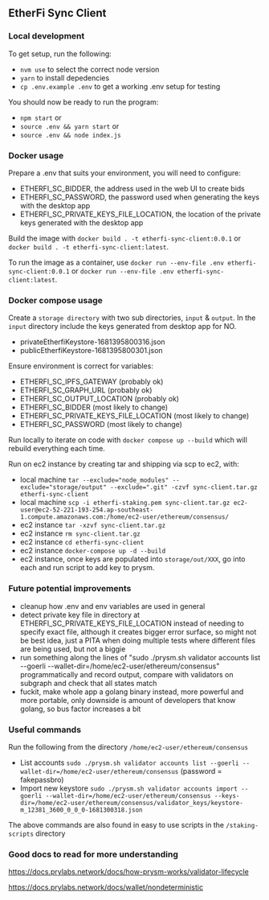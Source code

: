 ## EtherFi Sync Client

### Local development

To get setup, run the following:
- `nvm use` to select the correct node version
- `yarn` to install depedencies
- `cp .env.example .env` to get a working .env setup for testing

You should now be ready to run the program:
- `npm start` or
- `source .env && yarn start` or
- `source .env && node index.js`


### Docker usage

Prepare a .env that suits your environment, you will need to configure:
- ETHERFI_SC_BIDDER, the address used in the web UI to create bids
- ETHERFI_SC_PASSWORD, the password used when generating the keys with the desktop app
- ETHERFI_SC_PRIVATE_KEYS_FILE_LOCATION, the location of the private keys generated with the desktop app

Build the image with `docker build . -t etherfi-sync-client:0.0.1` or `docker build . -t etherfi-sync-client:latest`.

To run the image as a container, use `docker run --env-file .env etherfi-sync-client:0.0.1` or `docker run --env-file .env etherfi-sync-client:latest`.


### Docker compose usage

Create a `storage directory` with two sub directories, `input` & `output`.
In the `input` directory include the keys generated from desktop app for NO.
- privateEtherfiKeystore-1681395800316.json
- publicEtherfiKeystore-1681395800301.json

Ensure environment is correct for variables:
- ETHERFI_SC_IPFS_GATEWAY (probably ok)
- ETHERFI_SC_GRAPH_URL (probably ok)
- ETHERFI_SC_OUTPUT_LOCATION (probably ok)
- ETHERFI_SC_BIDDER (most likely to change)
- ETHERFI_SC_PRIVATE_KEYS_FILE_LOCATION (most likely to change)
- ETHERFI_SC_PASSWORD (most likely to change)

Run locally to iterate on code with `docker compose up --build` which will rebuild everything each time.

Run on ec2 instance by creating tar and shipping via scp to ec2, with:
- local machine `tar --exclude="node_modules" --exclude="storage/output" --exclude=".git" -czvf sync-client.tar.gz etherfi-sync-client`
- local machine `scp -i etherfi-staking.pem sync-client.tar.gz ec2-user@ec2-52-221-193-254.ap-southeast-1.compute.amazonaws.com:/home/ec2-user/ethereum/consensus/`
- ec2 instance `tar -xzvf sync-client.tar.gz`
- ec2 instance `rm sync-client.tar.gz`
- ec2 instance `cd etherfi-sync-client`
- ec2 instance `docker-compose up -d --build`
- ec2 instance, once keys are populated into `storage/out/XXX`, go into each and run script to add key to prysm.

### Future potential improvements

- cleanup how .env and env variables are used in general
- detect private key file in directory at ETHERFI_SC_PRIVATE_KEYS_FILE_LOCATION instead of needing to specify exact file, although it creates bigger error surface, so might not be best idea, just a PITA when doing multiple tests where different files are being used, but not a biggie
- run something along the lines of "sudo ./prysm.sh validator accounts list --goerli --wallet-dir=/home/ec2-user/ethereum/consensus" programmatically and record output, compare with validators on subgraph and check that all states match
- fuckit, make whole app a golang binary instead, more powerful and more portable, only downside is amount of developers that know golang, so bus factor increases a bit


### Useful commands

Run the following from the directory `/home/ec2-user/ethereum/consensus`

- List accounts `sudo ./prysm.sh validator accounts list --goerli --wallet-dir=/home/ec2-user/ethereum/consensus` (password = fakepassbro)
- Import new keystore `sudo ./prysm.sh validator accounts import --goerli --wallet-dir=/home/ec2-user/ethereum/consensus --keys-dir=/home/ec2-user/ethereum/consensus/validator_keys/keystore-m_12381_3600_0_0_0-1681300318.json`

The above commands are also found in easy to use scripts in the `/staking-scripts` directory

### Good docs to read for more understanding

https://docs.prylabs.network/docs/how-prysm-works/validator-lifecycle

https://docs.prylabs.network/docs/wallet/nondeterministic